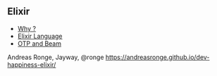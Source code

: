 ## Elixir

* [Why ?](/why.html)
* [Elixir Language](/language.html)
* [OTP and Beam](/otp.html)

Andreas Ronge, Jayway, @ronge
https://andreasronge.github.io/dev-happiness-elixir/
